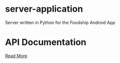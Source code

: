 # server-application
Server written in Python for the Foodship Android App

# API Documentation
[Read More](ean/endpoints/Endpoints.md)